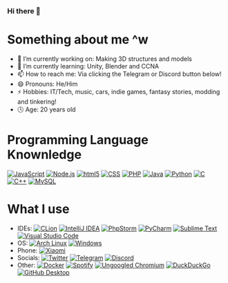 ### Hi there 👋
# Something about me ^w
 - 🔭 I’m currently working on: Making 3D structures and models
 - 🌱 I’m currently learning: Unity, Blender and CCNA
 - 📫 How to reach me: Via clicking the Telegram or Discord button below!
 - 😄 Pronouns: He/Him
 - ⚡ Hobbies: IT/Tech, music, cars, indie games, fantasy stories, modding and tinkering!
 - 🕓 Age: 20 years old
 

# Programming Language Knownledge
[<img alt="JavaScript" src="https://img.shields.io/badge/javascript-%23323330.svg?style=for-the-badge&logo=javascript&logoColor=%23F7DF1E" />](https://developer.mozilla.org/en-US/docs/Web/JavaScript) [<img alt="Node.js" src="https://img.shields.io/badge/node.js-6DA55F?style=for-the-badge&logo=node.js&logoColor=white" />](https://nodejs.org) [<img alt="html5" src="https://img.shields.io/badge/html5-%23E34F26.svg?style=for-the-badge&logo=html5&logoColor=white" />](https://developer.mozilla.org/en-US/docs/Web/Guide/HTML/HTML5) [<img alt="CSS" src="https://img.shields.io/badge/css3-%231572B6.svg?style=for-the-badge&logo=css3&logoColor=white"/>](https://www.w3schools.com/Css/) [<img alt="PHP" src="https://img.shields.io/badge/php-%23777BB4.svg?style=for-the-badge&logo=php&logoColor=white" />](https://www.php.net/) [<img alt="Java" src="https://img.shields.io/badge/java-%23ED8B00.svg?style=for-the-badge&logo=java&logoColor=white" />](https://www.java.com/it/) [<img alt="Python" src="https://img.shields.io/badge/python-3670A0?style=for-the-badge&logo=python&logoColor=ffdd54" />](https://www.python.org/) [<img alt="C" src="https://img.shields.io/badge/c-%2300599C.svg?style=for-the-badge&logo=c&logoColor=white" />](https://www.tutorialspoint.com/cprogramming/index.htm) [<img alt="C++" src="https://img.shields.io/badge/c++-%2300599C.svg?style=for-the-badge&logo=c%2B%2B&logoColor=white"/>](https://www.geeksforgeeks.org/c-plus-plus/) [<img alt="MySQL" src="https://img.shields.io/badge/mysql-%2300f.svg?style=for-the-badge&logo=mysql&logoColor=white"/>](https://www.mysql.com/)

# What I use
 - IDEs:
[<img alt="CLion" src="https://img.shields.io/badge/CLion-black?style=for-the-badge&logo=clion&logoColor=white" />](https://www.jetbrains.com/clion/) [<img alt="IntelliJ IDEA" src="https://img.shields.io/badge/IntelliJIDEA-000000.svg?style=for-the-badge&logo=intellij-idea&logoColor=white" />](https://www.jetbrains.com/idea/) [<img alt="PhpStorm" src="https://img.shields.io/badge/phpstorm-143?style=for-the-badge&logo=phpstorm&logoColor=black&color=black&labelColor=darkorchid"/>](https://www.jetbrains.com/phpstorm/) [<img alt="PyCharm" src="https://img.shields.io/badge/pycharm-143?style=for-the-badge&logo=pycharm&logoColor=black&color=black&labelColor=green"/>](https://www.jetbrains.com/pycharm/) [<img alt="Sublime Text" src="https://img.shields.io/badge/sublime_text-%23575757.svg?style=for-the-badge&logo=sublime-text&logoColor=important" />](https://www.sublimetext.com/) [<img alt="Visual Studio Code" src="https://img.shields.io/badge/Code%20OSS-0078d7.svg?style=for-the-badge&logo=visual-studio-code&logoColor=white" />](https://github.com/Microsoft/vscode)
 - OS:
[<img src="https://img.shields.io/badge/Arch_Linux-gray?style=for-the-badge&logo=arch-linux" alt="Arch Linux" />](https://archlinux.org)
[<img src="https://img.shields.io/badge/Windows-blue?style=for-the-badge&logo=windows" alt="Windows" />](https://windows.com)
 - Phone:
[<img alt="Xiaomi" src="https://img.shields.io/badge/Xiaomi-%23FF6900.svg?style=for-the-badge&logo=xiaomi&logoColor=white" />](https://www.mi.com/)
 - Socials:
[<img alt="Twitter" src="https://img.shields.io/badge/twitter-%231DA1F2.svg?style=for-the-badge&logo=Twitter&logoColor=white" />](https://twitter.com/lyzcoote) [<img alt="Telegram" src="https://img.shields.io/badge/Telegram-2CA5E0?style=for-the-badge&logo=telegram&logoColor=white" />](https://t.me/IT_LyzCoote) [<img alt="Discord" src="https://img.shields.io/badge/Discord-%237289DA.svg?style=for-the-badge&logo=discord&logoColor=white" />](https://discordapp.com/users/441641373775691778)
 - Other:
[<img alt="Docker" src="https://img.shields.io/badge/docker-%230db7ed.svg?style=for-the-badge&logo=docker&logoColor=white" />](https://www.docker.com/) [<img alt="Spotify" src="https://img.shields.io/badge/Spotify-1ED760?style=for-the-badge&logo=spotify&logoColor=white" />](https://www.spotify.com/) [<img alt="Ungoogled Chromium" src="https://img.shields.io/badge/Ungoogled%20Chromium-4285F4?style=for-the-badge&logo=GoogleChrome&logoColor=white" />](https://github.com/Eloston/ungoogled-chromium) [<img alt="DuckDuckGo" src="https://img.shields.io/badge/DuckDuckGo-DE5833?style=for-the-badge&logo=DuckDuckGo&logoColor=white" />](https://duckduckgo.com) [<img alt="GitHub Desktop" src="https://img.shields.io/badge/github%20desktop-%23121011.svg?style=for-the-badge&logo=github&logoColor=white" />](https://desktop.github.com/)

<!--
# About my fursona 👀
 - Yea, I'm furry if you couldn't notice :p 
 - Also yea, Protogen because, why not? xD
<img alt="lyz's fursona" src="https://i.imgur.com/GBgDbIj.png"/>
-->



<!--
**lyzcoote/lyzcoote** is a ✨ _special_ ✨ repository because its `README.md` (this file) appears on your GitHub profile.

Here are some ideas to get you started:

- 🔭 I’m currently working on ...
- 🌱 I’m currently learning ...
- 👯 I’m looking to collaborate on ...
- 🤔 I’m looking for help with ...
- 💬 Ask me about ...
- 📫 How to reach me: ...
- 😄 Pronouns: ...
- ⚡ Fun fact: ...
-->
